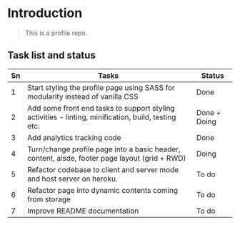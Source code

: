 # Introduction

> This is a profile repo.

## Task list and status

| Sn  | Tasks  | Status   |
|---|---|---|
| 1  | Start styling the profile page using SASS for modularity instead of vanilla CSS  | Done   |
| 2  | Add some front end tasks to support styling activities - linting, minification, build, testing etc.  | Done + Doing   |
| 3  | Add analytics tracking code   | Done  |
| 4  | Turn/change profile page into a basic header, content, aisde, footer page layout (grid + RWD)  | Doing   |
| 5  | Refactor codebase to client and server mode and host server on heroku.  | To do  |
| 6  | Refactor page into dynamic contents coming from storage  | To do   |
| 7  | Improve README documentation  | To do   |